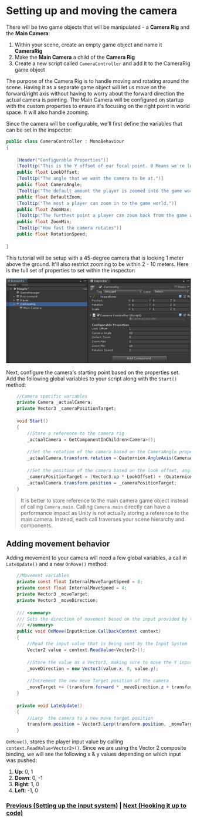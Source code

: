 # Setting up and moving the camera

There will be two game objects that will be manipulated - a **Camera Rig** and the **Main Camera**:

1. Within your scene, create an empty game object and name it **CameraRig**
2. Make the **Main Camera** a child of the **Camera Rig**
3. Create a new script called `CameraController` and add it to the CameraRig game object

The purpose of the Camera Rig is to handle moving and rotating around the scene. Having it as a separate game object will let us move on the forward/right axis without having to worry about the forward direction the actual camera is pointing. The Main Camera will be configured on startup with the custom properties to ensure it's focusing on the right point in world space. It will also handle zooming.

Since the camera will be configurable, we'll first define the variables that can be set in the inspector: 

```csharp
public class CameraController : MonoBehaviour
{

    [Header("Configurable Properties")]
    [Tooltip("This is the Y offset of our focal point. 0 Means we're looking at the ground.")]
    public float LookOffset;
    [Tooltip("The angle that we want the camera to be at.")]
    public float CameraAngle;
    [Tooltip("The default amount the player is zoomed into the game world.")]
    public float DefaultZoom;
    [Tooltip("The most a player can zoom in to the game world.")]
    public float ZoomMax;
    [Tooltip("The furthest point a player can zoom back from the game world.")]
    public float ZoomMin;
    [Tooltip("How fast the camera rotates")]
    public float RotationSpeed;

}
```

This tutorial will be setup with a 45-degree camera that is looking 1 meter above the ground. It'll also restrict zooming to be within 2 - 10 meters. Here is the full set of properties to set within the inspector:

![Game Object setup](../images/pt-3-1-gameObject_Ssetup.jpg)

Next, configure the camera's starting point based on the properties set. Add the following global variables to your script along with the `Start()` method:

```csharp
    //Camera specific variables
    private Camera _actualCamera;
    private Vector3 _cameraPositionTarget;

    void Start()
    {
        //Store a reference to the camera rig
        _actualCamera = GetComponentInChildren<Camera>();

        //Set the rotation of the camera based on the CameraAngle property
        _actualCamera.transform.rotation = Quaternion.AngleAxis(CameraAngle, Vector3.right);

        //Set the position of the camera based on the look offset, angle and default zoom properties. This will make sure we're focusing on the right focal point.
        _cameraPositionTarget = (Vector3.up * LookOffset) + (Quaternion.AngleAxis(CameraAngle, Vector3.right) * Vector3.back) * DefaultZoom;
        _actualCamera.transform.position = _cameraPositionTarget;
    }
```
> It is better to store reference to the main camera game object instead of calling `Camera.main`. Calling `Camera.main` directly can have a performance impact as Unity is not actually storing a reference to the main camera. Instead, each call traverses your scene hierarchy and components.

## Adding movement behavior
Adding movement to your camera will need a few global variables, a call in `LateUpdate()` and a new `OnMove()` method:

```csharp
    //Movement variables
    private const float InternalMoveTargetSpeed = 8;
    private const float InternalMoveSpeed = 4;
    private Vector3 _moveTarget;
    private Vector3 _moveDirection;

    /// <summary>
    /// Sets the direction of movement based on the input provided by the player
    /// </summary>
    public void OnMove(InputAction.CallbackContext context)
    {
        //Read the input value that is being sent by the Input System
        Vector2 value = context.ReadValue<Vector2>();

        //Store the value as a Vector3, making sure to move the Y input on the Z axis.
        _moveDirection = new Vector3(value.x, 0, value.y);

        //Increment the new move Target position of the camera
        _moveTarget += (transform.forward * _moveDirection.z + transform.right * _moveDirection.x) * Time.fixedDeltaTime * InternalMoveTargetSpeed;
    }

    private void LateUpdate()
    {
        //Lerp  the camera to a new move target position
        transform.position = Vector3.Lerp(transform.position, _moveTarget, Time.deltaTime * InternalMoveSpeed);
    }

```

<script src="https://gist.github.com/Yecats/a1a45f42e9a199ff4327da0c84e5f79a.js"></script>

`OnMove()`, stores the player input value by calling `context.ReadValue<Vector2>()`. Since we are using the Vector 2 composite binding, we will see the following x & y values depending on which input was pushed:

1.	**Up**: 0, 1
2.	**Down**: 0, -1
3.	**Right**: 1, 0
4.	**Left**: -1, 0

### [Previous (Setting up the input system)](./pt-2-setting-up-the-input-system.md) | [Next (Hooking it up to code)](./pt-4-hooking-it-up-to-code.md)